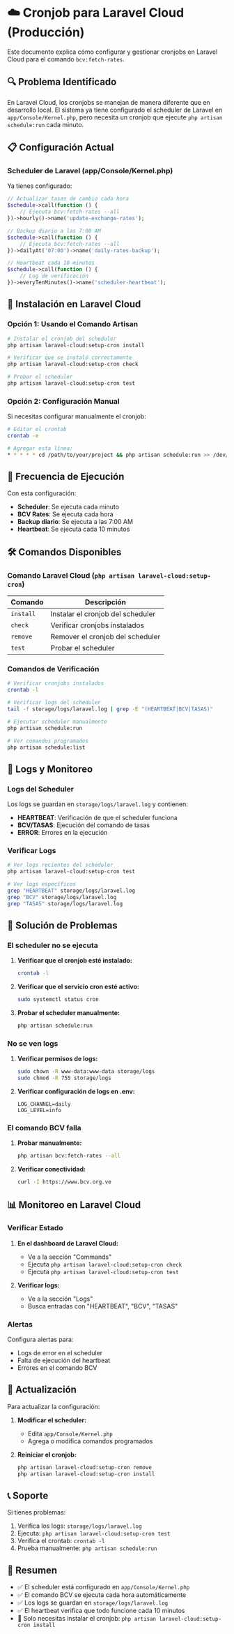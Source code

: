 # ☁️ Cronjob para Laravel Cloud (Producción)

Este documento explica cómo configurar y gestionar cronjobs en Laravel Cloud para el comando `bcv:fetch-rates`.

## 🔍 Problema Identificado

En Laravel Cloud, los cronjobs se manejan de manera diferente que en desarrollo local. El sistema ya tiene configurado el scheduler de Laravel en `app/Console/Kernel.php`, pero necesita un cronjob que ejecute `php artisan schedule:run` cada minuto.

## 📋 Configuración Actual

### Scheduler de Laravel (app/Console/Kernel.php)

Ya tienes configurado:

```php
// Actualizar tasas de cambio cada hora
$schedule->call(function () {
    // Ejecuta bcv:fetch-rates --all
})->hourly()->name('update-exchange-rates');

// Backup diario a las 7:00 AM
$schedule->call(function () {
    // Ejecuta bcv:fetch-rates --all
})->dailyAt('07:00')->name('daily-rates-backup');

// Heartbeat cada 10 minutos
$schedule->call(function () {
    // Log de verificación
})->everyTenMinutes()->name('scheduler-heartbeat');
```

## 🚀 Instalación en Laravel Cloud

### Opción 1: Usando el Comando Artisan

```bash
# Instalar el cronjob del scheduler
php artisan laravel-cloud:setup-cron install

# Verificar que se instaló correctamente
php artisan laravel-cloud:setup-cron check

# Probar el scheduler
php artisan laravel-cloud:setup-cron test
```

### Opción 2: Configuración Manual

Si necesitas configurar manualmente el cronjob:

```bash
# Editar el crontab
crontab -e

# Agregar esta línea:
* * * * * cd /path/to/your/project && php artisan schedule:run >> /dev/null 2>&1
```

## 📅 Frecuencia de Ejecución

Con esta configuración:

- **Scheduler**: Se ejecuta cada minuto
- **BCV Rates**: Se ejecuta cada hora
- **Backup diario**: Se ejecuta a las 7:00 AM
- **Heartbeat**: Se ejecuta cada 10 minutos

## 🛠️ Comandos Disponibles

### Comando Laravel Cloud (`php artisan laravel-cloud:setup-cron`)

| Comando | Descripción |
|---------|-------------|
| `install` | Instalar el cronjob del scheduler |
| `check` | Verificar cronjobs instalados |
| `remove` | Remover el cronjob del scheduler |
| `test` | Probar el scheduler |

### Comandos de Verificación

```bash
# Verificar cronjobs instalados
crontab -l

# Verificar logs del scheduler
tail -f storage/logs/laravel.log | grep -E "(HEARTBEAT|BCV|TASAS)"

# Ejecutar scheduler manualmente
php artisan schedule:run

# Ver comandos programados
php artisan schedule:list
```

## 📝 Logs y Monitoreo

### Logs del Scheduler

Los logs se guardan en `storage/logs/laravel.log` y contienen:

- **HEARTBEAT**: Verificación de que el scheduler funciona
- **BCV/TASAS**: Ejecución del comando de tasas
- **ERROR**: Errores en la ejecución

### Verificar Logs

```bash
# Ver logs recientes del scheduler
php artisan laravel-cloud:setup-cron test

# Ver logs específicos
grep "HEARTBEAT" storage/logs/laravel.log
grep "BCV" storage/logs/laravel.log
grep "TASAS" storage/logs/laravel.log
```

## 🔧 Solución de Problemas

### El scheduler no se ejecuta

1. **Verificar que el cronjob esté instalado:**
   ```bash
   crontab -l
   ```

2. **Verificar que el servicio cron esté activo:**
   ```bash
   sudo systemctl status cron
   ```

3. **Probar el scheduler manualmente:**
   ```bash
   php artisan schedule:run
   ```

### No se ven logs

1. **Verificar permisos de logs:**
   ```bash
   sudo chown -R www-data:www-data storage/logs
   sudo chmod -R 755 storage/logs
   ```

2. **Verificar configuración de logs en .env:**
   ```env
   LOG_CHANNEL=daily
   LOG_LEVEL=info
   ```

### El comando BCV falla

1. **Probar manualmente:**
   ```bash
   php artisan bcv:fetch-rates --all
   ```

2. **Verificar conectividad:**
   ```bash
   curl -I https://www.bcv.org.ve
   ```

## 📊 Monitoreo en Laravel Cloud

### Verificar Estado

1. **En el dashboard de Laravel Cloud:**
   - Ve a la sección "Commands"
   - Ejecuta `php artisan laravel-cloud:setup-cron check`
   - Ejecuta `php artisan laravel-cloud:setup-cron test`

2. **Verificar logs:**
   - Ve a la sección "Logs"
   - Busca entradas con "HEARTBEAT", "BCV", "TASAS"

### Alertas

Configura alertas para:
- Logs de error en el scheduler
- Falta de ejecución del heartbeat
- Errores en el comando BCV

## 🔄 Actualización

Para actualizar la configuración:

1. **Modificar el scheduler:**
   - Edita `app/Console/Kernel.php`
   - Agrega o modifica comandos programados

2. **Reiniciar el cronjob:**
   ```bash
   php artisan laravel-cloud:setup-cron remove
   php artisan laravel-cloud:setup-cron install
   ```

## 📞 Soporte

Si tienes problemas:

1. Verifica los logs: `storage/logs/laravel.log`
2. Ejecuta: `php artisan laravel-cloud:setup-cron test`
3. Verifica el crontab: `crontab -l`
4. Prueba manualmente: `php artisan schedule:run`

## 🎯 Resumen

- ✅ El scheduler está configurado en `app/Console/Kernel.php`
- ✅ El comando BCV se ejecuta cada hora automáticamente
- ✅ Los logs se guardan en `storage/logs/laravel.log`
- ✅ El heartbeat verifica que todo funcione cada 10 minutos
- 🔧 Solo necesitas instalar el cronjob: `php artisan laravel-cloud:setup-cron install`
